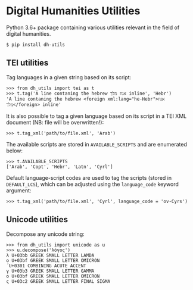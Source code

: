 # Digital Humanities Utilities

Python 3.6+ package containing various utilities relevant in the field of digital humanities.

```shell
$ pip install dh-utils
```

## TEI utilities

Tag languages in a given string based on its script:

```pycon
>>> from dh_utils import tei as t
>>> t.tag('A line contaning the hebrew אגוז מלך inline', 'Hebr')
'A line contaning the hebrew <foreign xml:lang="he-Hebr">אגוז מלך</foreign> inline'
```

It is also possible to tag a given language based on its script in a TEI XML document (NB: file will be overwritten!):

```pycon
>>> t.tag_xml('path/to/file.xml', 'Arab')
```

The available scripts are stored in `AVAILABLE_SCRIPTS` and are enumerated below:

```pycon
>>> t.AVAILABLE_SCRIPTS
['Arab', 'Copt', 'Hebr', 'Latn', 'Cyrl']
```

Default language-script codes are used to tag the scripts (stored in `DEFAULT_LCS`), which can be adjusted using the `language_code` keyword argument:

```pycon
>>> t.tag_xml('path/to/file.xml', 'Cyrl', language_code = 'ov-Cyrs')
```

## Unicode utilities

Decompose any unicode string:

```pycon
>>> from dh_utils import unicode as u
>>> u.decompose('λόγος')
λ U+03bb GREEK SMALL LETTER LAMDA
ο U+03bf GREEK SMALL LETTER OMICRON
́ U+0301 COMBINING ACUTE ACCENT
γ U+03b3 GREEK SMALL LETTER GAMMA
ο U+03bf GREEK SMALL LETTER OMICRON
ς U+03c2 GREEK SMALL LETTER FINAL SIGMA
```
